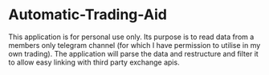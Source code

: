 # Automatic-Trading-Aid

This application is for personal use only.
Its purpose is to read data from a members only telegram channel (for which I have permission to utilise in my own trading).
The application will parse the data and restructure and filter it to allow easy linking with third party exchange apis.

